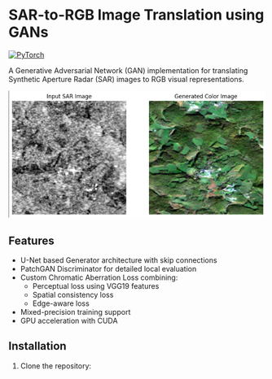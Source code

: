 # SAR-to-RGB Image Translation using GANs

[![PyTorch](https://img.shields.io/badge/PyTorch-%23EE4C2C.svg?logo=PyTorch&logoColor=white)](https://pytorch.org)

A Generative Adversarial Network (GAN) implementation for translating Synthetic Aperture Radar (SAR) images to RGB visual representations.

![Sample Results](samples/Screenshot_2025-02-03_155828.png)

## Features

- U-Net based Generator architecture with skip connections
- PatchGAN Discriminator for detailed local evaluation
- Custom Chromatic Aberration Loss combining:
  - Perceptual loss using VGG19 features
  - Spatial consistency loss
  - Edge-aware loss
- Mixed-precision training support
- GPU acceleration with CUDA

## Installation

1. Clone the repository:
